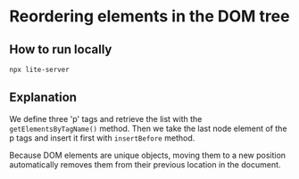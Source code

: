 # Reordering elements in the DOM tree

## How to run locally
```bash
npx lite-server
```

## Explanation
We define three 'p' tags and retrieve the list with the `getElementsByTagName()` method.
Then we take the last node element of the p tags and insert it first with `insertBefore` method.

Because DOM elements are unique objects, moving them to a new position automatically removes them from their previous location in the document.
